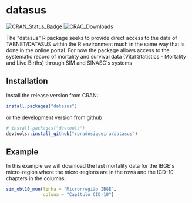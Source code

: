 
<!-- README.md is generated from README.Rmd. Please edit that file -->
datasus
=======

[![CRAN\_Status\_Badge](http://www.r-pkg.org/badges/version/datasus)](http://cran.r-project.org/package=datasus) [![CRAC\_Downloads](http://cranlogs.r-pkg.org/badges/grand-total/datasus)](http://cran.rstudio.com/web/packages/datasus/index.html)

The "datasus" R package seeks to provide direct access to the data of TABNET/DATASUS within the R environment much in the same way that is done in the online portal. For now the package allows access to the systematic record of mortality and survival data (Vital Statistics - Mortality and Live Births) through SIM and SINASC's systems

Installation
------------

Install the release version from CRAN:

``` r
install.packages("datasus")
```

or the development version from github

``` r
# install.packages("devtools")
devtools::install_github("rpradosiqueira/datasus")
```

Example
-------

In this example we will download the last mortality data for the IBGE's micro-region where the micro-regions are in the rows and the ICD-10 chapters in the columns:

``` r
sim_obt10_mun(linha = "Microrregião IBGE",
              coluna = "Capítulo CID-10")
```
